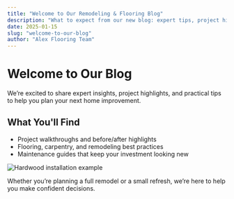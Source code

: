 ```yaml
---
title: "Welcome to Our Remodeling & Flooring Blog"
description: "What to expect from our new blog: expert tips, project highlights, and inspiration."
date: 2025-01-15
slug: "welcome-to-our-blog"
author: "Alex Flooring Team"
---
```


# Welcome to Our Blog

We’re excited to share expert insights, project highlights, and practical tips to help you plan your next home improvement.

## What You'll Find

- Project walkthroughs and before/after highlights
- Flooring, carpentry, and remodeling best practices
- Maintenance guides that keep your investment looking new

![Hardwood installation example](/hardwood-flooring-installation-manassas-va.webp)

Whether you’re planning a full remodel or a small refresh, we’re here to help you make confident decisions.


